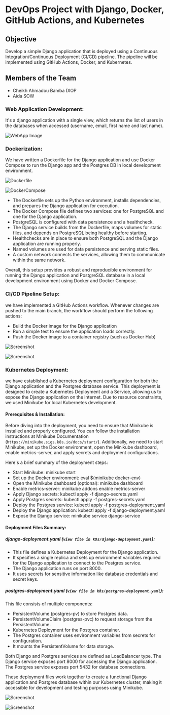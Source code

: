 # DevOps Project with Django, Docker, GitHub Actions, and Kubernetes 

## Objective

Develop a simple Django application that is deployed using a Continuous Integration/Continuous Deployment (CI/CD) pipeline. The pipeline will be implemented using GitHub Actions, Docker, and Kubernetes.


## Members of the Team

- Cheikh Ahmadou Bamba DIOP
- Aida SOW

### Web Application Development:

It's a django application with a single view, which returns the list of users in the databases when accessed (username, email, first name and last name).

![WebApp Image](assets/web_app.jpg)


### Dockerization:

We have written a Dockerfile for the Django application and use Docker Compose to run the Django app and the Postgres DB in local development environment.

![Dockerfile](assets/dockerfile.jpg)

![DockerCompose](assets/docker_compose.jpg)


- The Dockerfile sets up the Python environment, installs dependencies, and prepares the Django application for execution.
- The Docker Compose file defines two services: one for PostgreSQL and one for the Django application.
- PostgreSQL is configured with data persistence and a healthcheck.
- The Django service builds from the Dockerfile, maps volumes for static files, and depends on PostgreSQL being healthy before starting.
- Healthchecks are in place to ensure both PostgreSQL and the Django application are running properly.
- Named volumes are used for data persistence and serving static files.
- A custom network connects the services, allowing them to communicate within the same network.

Overall, this setup provides a robust and reproducible environment for running the Django application and PostgreSQL database in a local development environment using Docker and Docker Compose.

### CI/CD Pipeline Setup:

we have implemented a GitHub Actions workflow. Whenever changes are pushed to the main branch, the workflow should perform the following actions:

- Build the Docker image for the Django application
- Run a simple test to ensure the application loads correctly.
- Push the Docker image to a container registry (such as Docker Hub)

![Screenshot](assets/workflow.jpg)


![Screenshot](assets/registry_images.jpg)

### Kubernetes Deployment:

we have established a Kubernetes deployment configuration for both the Django application and the Postgres database service. This deployment is designed to create a Kubernetes Deployment and a Service, allowing us to expose the Django application on the internet. Due to resource constraints, we used Minikube for local Kubernetes development.


#### Prerequisites & Installation:

Before diving into the deployment, you need to ensure that Minikube is installed and properly configured. You can follow the installation instructions at Minikube Documentation (```https://minikube.sigs.k8s.io/docs/start/```). Additionally, we need to start Minikube, set up the Docker environment, open the Minikube dashboard, enable metrics-server, and apply secrets and deployment configurations.

Here's a brief summary of the deployment steps:

- Start Minikube: minikube start
- Set up the Docker environment: eval $(minikube docker-env)
- Open the Minikube dashboard (optional): minikube dashboard
- Enable metrics-server: minikube addons enable metrics-server
- Apply Django secrets: kubectl apply -f django-secrets.yaml
- Apply Postgres secrets: kubectl apply -f postgres-secrets.yaml
- Deploy the Postgres service: kubectl apply -f postgres-deployment.yaml
- Deploy the Django application: kubectl apply -f django-deployment.yaml
- Expose the Django service: minikube service django-service

#### Deployment Files Summary:

##### django-deployment.yaml (```view file in k8s/django-deployment.yaml```):

- This file defines a Kubernetes Deployment for the Django application.
- It specifies a single replica and sets up environment variables required for the Django application to connect to the Postgres service.
- The Django application runs on port 8000.
- It uses secrets for sensitive information like database credentials and secret keys.

##### postgres-deployment.yaml (```view file in k8s/postgres-deployment.yaml```):

This file consists of multiple components:
- PersistentVolume (postgres-pv) to store Postgres data.
- PersistentVolumeClaim (postgres-pvc) to request storage from the PersistentVolume.
- Kubernetes Deployment for the Postgres container.
- The Postgres container uses environment variables from secrets for configuration.
- It mounts the PersistentVolume for data storage.

Both Django and Postgres services are defined as LoadBalancer type.
The Django service exposes port 8000 for accessing the Django application.
The Postgres service exposes port 5432 for database connections.

These deployment files work together to create a functional Django application and Postgres database within our Kubernetes cluster, making it accessible for development and testing purposes using Minikube.

![Screenshot](assets/k8s_dashboard.jpg)

![Screenshot](assets/web_app.jpg)


